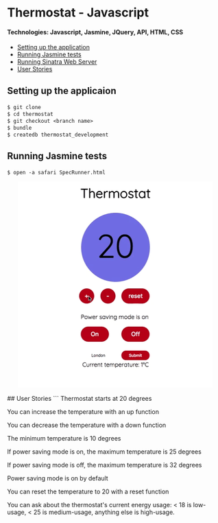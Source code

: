 # Thermostat - Javascript
#### Technologies: Javascript, Jasmine, JQuery, API, HTML, CSS


* [Setting up the application](#Setup)
* [Running Jasmine tests](#Jasmine)
* [Running Sinatra Web Server](#Sinatra)
* [User Stories](#Stories)

## <a name="Setup">Setting up the applicaion</a>
```shell
$ git clone
$ cd thermostat
$ git checkout <branch name>
$ bundle
$ createdb thermostat_development
```


## <a name="Jasmine">Running Jasmine tests</a>
```shell
$ open -a safari SpecRunner.html
```
<p align="center">
<img src="thermostat.gif" title="image of thermostat application"/>
</p>
## <a name="Stories">User Stories</a>
```
Thermostat starts at 20 degrees

You can increase the temperature with an up function

You can decrease the temperature with a down function

The minimum temperature is 10 degrees

If power saving mode is on, the maximum temperature is 25 degrees

If power saving mode is off, the maximum temperature is 32 degrees

Power saving mode is on by default

You can reset the temperature to 20 with a reset function

You can ask about the thermostat's current energy usage: < 18 is low-usage, < 25 is medium-usage,
anything else is high-usage.
```
